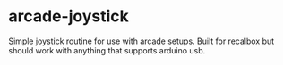 # arcade-joystick

Simple joystick routine for use with arcade setups. Built for recalbox but should work with anything that supports arduino usb.
